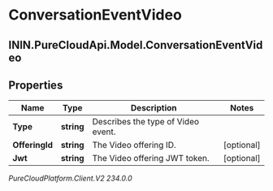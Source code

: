 # ConversationEventVideo

## ININ.PureCloudApi.Model.ConversationEventVideo

## Properties

|Name | Type | Description | Notes|
|------------ | ------------- | ------------- | -------------|
| **Type** | **string** | Describes the type of Video event. | |
| **OfferingId** | **string** | The Video offering ID. | [optional] |
| **Jwt** | **string** | The Video offering JWT token. | [optional] |



_PureCloudPlatform.Client.V2 234.0.0_
